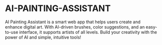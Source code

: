 # AI-PAINTING-ASSISTANT
AI Painting Assistant is a smart web app that helps users create and enhance digital art. With AI-driven brushes, color suggestions, and an easy-to-use interface, it supports artists of all levels. Build your creativity with the power of AI and simple, intuitive tools!
  
